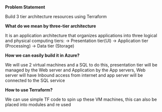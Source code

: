 **Problem Statement**

Build 3 tier architecture resources using Terraform

**What do we mean by three-tier architecture**

It is an application architecture that organizes applications into three logical and physical computing tiers: 
-> Presentation tier(UI) 
-> Application tier (Processing)
-> Data tier (Storage)

**How we can easily build it in Azure?**

We will use 2 virtual machines and a SQL to do this, presentation tier will be managed by the Web server and Application by the App servers, Web server will have Inbound access from internet and app server will be connected to the SQL service

**How to use Terraform?**

We can use simple TF code to spin  up these VM machines, this can also be placed into modules and re used
